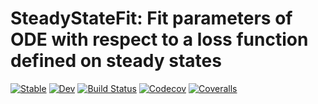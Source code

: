 # SteadyStateFit: Fit parameters of ODE with respect to a loss function defined on steady states

[![Stable](https://img.shields.io/badge/docs-stable-blue.svg)](https://tkf.github.io/SteadyStateFit.jl/stable)
[![Dev](https://img.shields.io/badge/docs-dev-blue.svg)](https://tkf.github.io/SteadyStateFit.jl/dev)
[![Build Status](https://travis-ci.com/tkf/SteadyStateFit.jl.svg?branch=master)](https://travis-ci.com/tkf/SteadyStateFit.jl)
[![Codecov](https://codecov.io/gh/tkf/SteadyStateFit.jl/branch/master/graph/badge.svg)](https://codecov.io/gh/tkf/SteadyStateFit.jl)
[![Coveralls](https://coveralls.io/repos/github/tkf/SteadyStateFit.jl/badge.svg?branch=master)](https://coveralls.io/github/tkf/SteadyStateFit.jl?branch=master)

